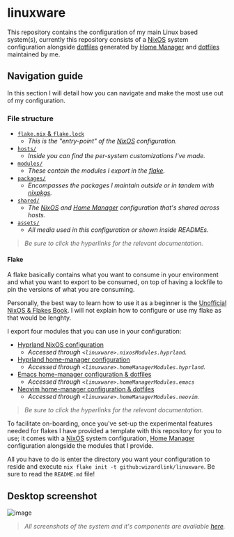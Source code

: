 # linuxware

This repository contains the configuration of my main Linux based system(s), currently this repository consists of a
[NixOS] system configuration alongside [dotfiles] generated by [Home Manager] and [dotfiles] maintained by me.

## Navigation guide

In this section I will detail how you can navigate and make the most use out of my configuration.

### File structure

- [`flake.nix` & `flake.lock`](#flake)
  - _This is the "entry-point" of the [NixOS] configuration._
- [`hosts/`](/hosts/)
  - _Inside you can find the per-system customizations I've made._
- [`modules/`](/modules/)
  - _These contain the modules I export in the [flake](#flake)._
- [`packages/`](/packages/)
  - _Encompasses the packages I maintain outside or in tandem with [nixpkgs]._
- [`shared/`](/shared/)
  - _The [NixOS] and [Home Manager] configuration that's shared across hosts._
- [`assets/`](/assets/)
  - _All media used in this configuration or shown inside READMEs._

> _Be sure to click the hyperlinks for the relevant documentation._

#### Flake

A flake basically contains what you want to consume in your environment and what you want to export to be consumed, on
top of having a lockfile to pin the versions of what you are consuming.

Personally, the best way to learn how to use it as a beginner is the [Unofficial NixOS & Flakes
Book](https://nixos-and-flakes.thiscute.world/). I will not explain how to configure or use my flake as that would be
lenghty.

I export four modules that you can use in your configuration:
- [Hyprland NixOS configuration](/modules/hyprland/README.md)
  - _Accessed through `<linuxware>.nixosModules.hyprland`._
- [Hyprland home-manager configuration](/modules/hyprland/README.md#configuration)
  - _Accessed through `<linuxware>.homeManagerModules.hyprland`._
- [Emacs home-manager configuration & dotfiles](/modules/emacs/README.md)
  - _Accessed through `<linuxware>.homeManagerModules.emacs`_
- [Neovim home-manager configuration & dotfiles](/modules/neovim/README.md)
  - _Accessed through `<linuxware>.homeManagerModules.neovim`._

> _Be sure to click the hyperlinks for the relevant documentation._

To facilitate on-boarding, once you've set-up the experimental features needed for flakes I have provided a template
with this repository for you to use; it comes with a [NixOS] system configuration, [Home Manager] configuration
alongside the modules that I provide.

All you have to do is enter the directory you want your configuration to reside and execute
`nix flake init -t github:wizardlink/linuxware`. Be sure to read the `README.md` file!

## Desktop screenshot

![image](/assets/screenshots/full-system.png)

> _All screenshots of the system and it's components are available [here](/assets/README.md)._


<!-- REFERENCES -->

[dotfiles]: https://wiki.archlinux.org/title/Dotfiles
[home manager]: https://github.com/nix-community/home-manager
[nixos]: https://nixos.org/
[nixpkgs]: https://github.com/NixOS/nixpkgs/
